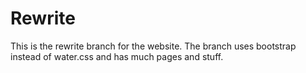 # Rewrite

This is the rewrite branch for the website. The branch uses bootstrap instead of water.css and has much pages and stuff.